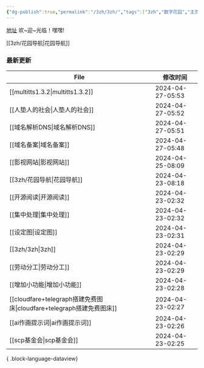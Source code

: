 ```yaml
---
{"dg-publish":true,"permalink":"/3zh/3zh/","tags":["3zh","数字花园","主页","gardenEntry","gardenEntry","gardenEntry","gardenEntry"],"noteIcon":""}
---
```



<head>
<meta name="shenma-site-verification" content="9f4a23071eb178c10212ac1fc519d41d_1700668342">
</head>


[地址](https://sdfd-azc.pages.dev/)
欢~迎~光临！嘿嘿!

[[3zh/花园导航\|花园导航]]

### 最新更新

| File                                                        | 修改时间             |
| ----------------------------------------------------------- | ---------------- |
| [[multitts1.3.2\|multitts1.3.2]]                         | 2024-04-27-05:53 |
| [[人垫人的社会\|人垫人的社会]]                                       | 2024-04-27-05:52 |
| [[域名解析DNS\|域名解析DNS]]                                     | 2024-04-27-05:51 |
| [[域名备案\|域名备案]]                                           | 2024-04-27-05:48 |
| [[影视网站\|影视网站]]                                           | 2024-04-25-08:09 |
| [[3zh/花园导航\|花园导航]]                                       | 2024-04-23-08:18 |
| [[开源阅读\|开源阅读]]                                           | 2024-04-23-02:32 |
| [[集中处理\|集中处理]]                                           | 2024-04-23-02:32 |
| [[设定图\|设定图]]                                             | 2024-04-23-02:31 |
| [[3zh/3zh\|3zh]]                                         | 2024-04-23-02:29 |
| [[劳动分工\|劳动分工]]                                           | 2024-04-23-02:29 |
| [[增加小功能\|增加小功能]]                                         | 2024-04-23-02:28 |
| [[cloudfare+telegraph搭建免费图床\|cloudfare+telegraph搭建免费图床]] | 2024-04-23-02:27 |
| [[ai作画提示词\|ai作画提示词]]                                     | 2024-04-23-02:26 |
| [[scp基金会\|scp基金会]]                                       | 2024-04-23-02:25 |

{ .block-language-dataview}





